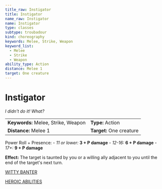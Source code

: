 ```yaml
---
title_raw: Instigator
title: Instigator
name_raw: Instigator
name: Instigator
type: classes
subtype: troubadour
kind: choreography
keywords: Melee, Strike, Weapon
keyword_list:
  - Melee
  - Strike
  - Weapon
ability_type: Action
distance: Melee 1
target: One creature
---
```


# Instigator

*I didn't do it! What?*

|                                     |                          |
| :---------------------------------- | :----------------------- |
| **Keywords:** Melee, Strike, Weapon | **Type:** Action         |
| **Distance:** Melee 1               | **Target:** One creature |

Power Roll + Presence: - *11 or lower:* **3 + P damage** - *12-16:* **6 + P damage** - *17+:* **9 + P damage**

**Effect:** The target is taunted by you or a willing ally adjacent to you until the end of the target's next turn.

[WITTY BANTER](./Witty%20Banter.md)

[HEROIC ABILITIES](./Heroic%20Abilities/Heroic%20Abilities.md)
